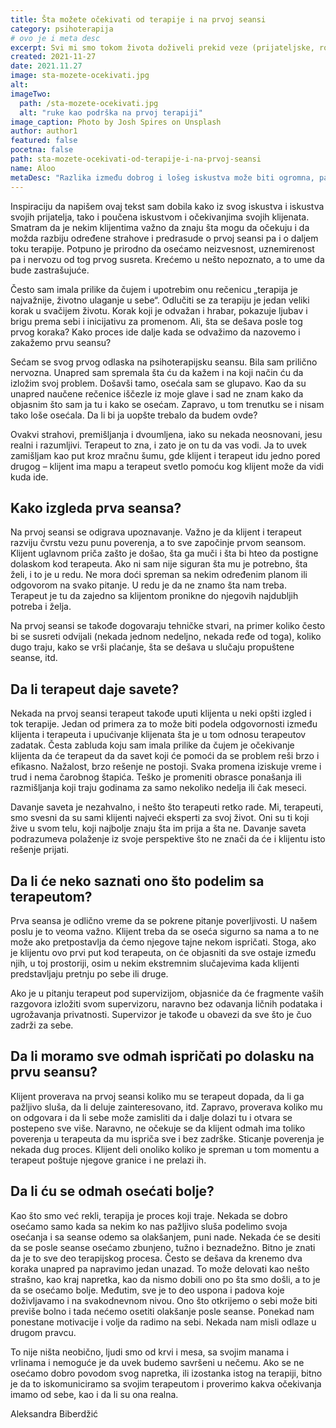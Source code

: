```yaml
---
title: Šta možete očekivati od terapije i na prvoj seansi
category: psihoterapija
# ovo je i meta desc
excerpt: Svi mi smo tokom života doživeli prekid veze (prijateljske, rodbinske, poslovne ili partnerske).
created: 2021-11-27
date: 2021.11.27
image: sta-mozete-ocekivati.jpg
alt:
imageTwo:
  path: /sta-mozete-ocekivati.jpg
  alt: "ruke kao podrška na prvoj terapiji"
image_caption: Photo by Josh Spires on Unsplash
author: author1
featured: false
pocetna: false
path: sta-mozete-ocekivati-od-terapije-i-na-prvoj-seansi
name: Aloo
metaDesc: "Razlika između dobrog i lošeg iskustva može biti ogromna, pa je veoma važno znati šta možete očekivati na prvoj seansi."
---
```


Inspiraciju da napišem ovaj tekst sam dobila kako iz svog iskustva i iskustva svojih prijatelja, tako i poučena iskustvom i očekivanjima svojih klijenata. Smatram da je nekim klijentima važno da znaju šta mogu da očekuju i da možda razbiju određene strahove i predrasude o prvoj seansi pa i o daljem toku terapije. Potpuno je prirodno da osećamo neizvesnost, uznemirenost pa i nervozu od tog prvog susreta. Krećemo u nešto nepoznato, a to ume da bude zastrašujuće.

Često sam imala prilike da čujem i upotrebim onu rečenicu „terapija je najvažnije, životno ulaganje u sebe“. Odlučiti se za terapiju je jedan veliki korak u svačijem životu. Korak koji je odvažan i hrabar, pokazuje ljubav i brigu prema sebi i inicijativu za promenom. Ali, šta se dešava posle tog prvog koraka? Kako proces ide dalje kada se odvažimo da nazovemo i zakažemo prvu seansu?

Sećam se svog prvog odlaska na psihoterapijsku seansu. Bila sam prilično nervozna. Unapred sam spremala šta ću da kažem i na koji način ću da izložim svoj problem. Došavši tamo, osećala sam se glupavo. Kao da su unapred naučene rečenice iščezle iz moje glave i sad ne znam kako da objasnim što sam ja tu i kako se osećam. Zapravo, u tom trenutku se i nisam tako loše osećala. Da li bi ja uopšte trebalo da budem ovde?

Ovakvi strahovi, premišljanja i dvoumljena, iako su nekada neosnovani, jesu realni i razumljivi. Terapeut to zna, i zato je on tu da vas vodi. Ja to uvek zamišljam kao put kroz mračnu šumu, gde klijent i terapeut idu jedno pored drugog – klijent ima mapu a terapeut svetlo pomoću kog klijent može da vidi kuda ide.

## Kako izgleda prva seansa?

Na prvoj seansi se odigrava upoznavanje. Važno je da klijent i terapeut razviju čvrstu vezu punu poverenja, a to sve započinje prvom seansom. Klijent uglavnom priča zašto je došao, šta ga muči i šta bi hteo da postigne dolaskom kod terapeuta. Ako ni sam nije siguran šta mu je potrebno, šta želi, i to je u redu. Ne mora doći spreman sa nekim određenim planom ili odgovorom na svako pitanje. U redu je da ne znamo šta nam treba. Terapeut je tu da zajedno sa klijentom pronikne do njegovih najdubljih potreba i želja.

Na prvoj seansi se takođe dogovaraju tehničke stvari, na primer koliko često bi se susreti odvijali (nekada jednom nedeljno, nekada ređe od toga), koliko dugo traju, kako se vrši plaćanje, šta se dešava u slučaju propuštene seanse, itd.

## Da li terapeut daje savete?

Nekada na prvoj seansi terapeut takođe uputi klijenta u neki opšti izgled i tok terapije. Jedan od primera za to može biti podela odgovornosti između klijenta i terapeuta i upućivanje klijenata šta je u tom odnosu terapeutov zadatak. Česta zabluda koju sam imala prilike da čujem je očekivanje klijenta da će terapeut da da savet koji će pomoći da se problem reši brzo i efikasno. Nažalost, brzo rešenje ne postoji. Svaka promena iziskuje vreme i trud i nema čarobnog štapića. Teško je promeniti obrasce ponašanja ili razmišljanja koji traju godinama za samo nekoliko nedelja ili čak meseci.

Davanje saveta je nezahvalno, i nešto što terapeuti retko rade. Mi, terapeuti, smo svesni da su sami klijenti najveći eksperti za svoj život. Oni su ti koji žive u svom telu, koji najbolje znaju šta im prija a šta ne. Davanje saveta podrazumeva polaženje iz svoje perspektive što ne znači da će i klijentu isto rešenje prijati.

## Da li će neko saznati ono što podelim sa terapeutom?

Prva seansa je odlično vreme da se pokrene pitanje poverljivosti. U našem poslu je to veoma važno. Klijent treba da se oseća sigurno sa nama a to ne može ako pretpostavlja da ćemo njegove tajne nekom ispričati. Stoga, ako je klijentu ovo prvi put kod terapeuta, on će objasniti da sve ostaje između njih, u toj prostoriji, osim u nekim ekstremnim slučajevima kada klijenti predstavljaju pretnju po sebe ili druge.

Ako je u pitanju terapeut pod supervizijom, objasniće da će fragmente vaših razgovora izložiti svom supervizoru, naravno bez odavanja ličnih podataka i ugrožavanja privatnosti. Supervizor je takođe u obavezi da sve što je čuo zadrži za sebe.

## Da li moramo sve odmah ispričati po dolasku na prvu seansu?

Klijent proverava na prvoj seansi koliko mu se terapeut dopada, da li ga pažljivo sluša, da li deluje zainteresovano, itd. Zapravo, proverava koliko mu on odgovara i da li sebe može zamisliti da i dalje dolazi tu i otvara se postepeno sve više. Naravno, ne očekuje se da klijent odmah ima toliko poverenja u terapeuta da mu ispriča sve i bez zadrške. Sticanje poverenja je nekada dug proces. Klijent deli onoliko koliko je spreman u tom momentu a terapeut poštuje njegove granice i ne prelazi ih.

## Da li ću se odmah osećati bolje?

Kao što smo već rekli, terapija je proces koji traje. Nekada se dobro osećamo samo kada sa nekim ko nas pažljivo sluša podelimo svoja osećanja i sa seanse odemo sa olakšanjem, puni nade. Nekada će se desiti da se posle seanse osećamo zbunjeno, tužno i beznadežno. Bitno je znati da je to sve deo terapijskog procesa. Često se dešava da krenemo dva koraka unapred pa napravimo jedan unazad. To može delovati kao nešto strašno, kao kraj napretka, kao da nismo dobili ono po šta smo došli, a to je da se osećamo bolje. Međutim, sve je to deo uspona i padova koje doživljavamo i na svakodnevnom nivou. Ono što otkrijemo o sebi može biti previše bolno i tada nećemo osetiti olakšanje posle seanse. Ponekad nam ponestane motivacije i volje da radimo na sebi. Nekada nam misli odlaze u drugom pravcu.

To nije ništa neobično, ljudi smo od krvi i mesa, sa svojim manama i vrlinama i nemoguće je da uvek budemo savršeni u nečemu. Ako se ne osećamo dobro povodom svog napretka, ili izostanka istog na terapiji, bitno je da to iskomuniciramo sa svojim terapeutom i proverimo kakva očekivanja imamo od sebe, kao i da li su ona realna.



Aleksandra Biberdžić

